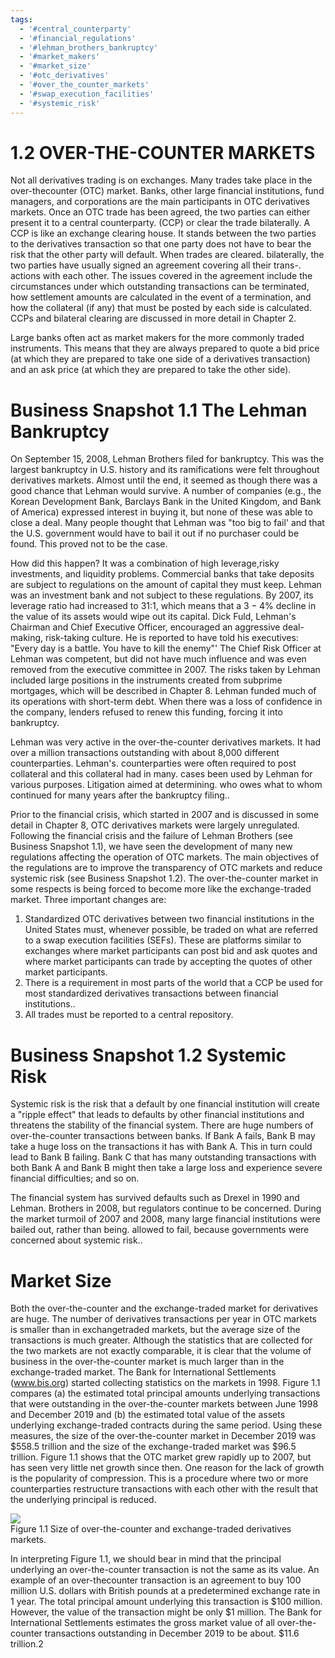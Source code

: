 ```yaml
---
tags:
  - '#central_counterparty'
  - '#financial_regulations'
  - '#lehman_brothers_bankruptcy'
  - '#market_makers'
  - '#market_size'
  - '#otc_derivatives'
  - '#over_the_counter_markets'
  - '#swap_execution_facilities'
  - '#systemic_risk'
---
```

# 1.2 OVER-THE-COUNTER MARKETS  

Not all derivatives trading is on exchanges. Many trades take place in the over-thecounter (OTC) market. Banks, other large financial institutions, fund managers, and corporations are the main participants in OTC derivatives markets. Once an OTC trade has been agreed, the two parties can either present it to a central counterparty. (CCP) or clear the trade bilaterally. A CCP is like an exchange clearing house. It stands between the two parties to the derivatives transaction so that one party does not have to bear the risk that the other party will default. When trades are cleared. bilaterally, the two parties have usually signed an agreement covering all their trans-. actions with each other. The issues covered in the agreement include the circumstances under which outstanding transactions can be terminated, how settlement amounts are calculated in the event of a termination, and how the collateral (if any) that must be posted by each side is calculated. CCPs and bilateral clearing are discussed in more detail in Chapter 2.  

Large banks often act as market makers for the more commonly traded instruments. This means that they are always prepared to quote a bid price (at which they are prepared to take one side of a derivatives transaction) and an ask price (at which they are prepared to take the other side).  

# Business Snapshot 1.1 The Lehman Bankruptcy  

On September 15, 2008, Lehman Brothers filed for bankruptcy. This was the largest bankruptcy in U.S. history and its ramifications were felt throughout derivatives markets. Almost until the end, it seemed as though there was a good chance that Lehman would survive. A number of companies (e.g., the Korean Development Bank, Barclays Bank in the United Kingdom, and Bank of America) expressed interest in buying it, but none of these was able to close a deal. Many people thought that Lehman was "too big to fail' and that the U.S. government would have to bail it out if no purchaser could be found. This proved not to be the case.  

How did this happen? It was a combination of high leverage,risky investments, and liquidity problems. Commercial banks that take deposits are subject to regulations on the amount of capital they must keep. Lehman was an investment bank and not subject to these regulations. By 2007, its leverage ratio had increased to 31:1, which means that a $3{-}4\%$ decline in the value of its assets would wipe out its capital. Dick Fuld, Lehman's Chairman and Chief Executive Officer, encouraged an aggressive deal-making, risk-taking culture. He is reported to have told his executives: "Every day is a battle. You have to kill the enemy"' The Chief Risk Officer at Lehman was competent, but did not have much influence and was even removed from the executive committee in 2007. The risks taken by Lehman included large positions in the instruments created from subprime mortgages, which will be described in Chapter 8. Lehman funded much of its operations with short-term debt. When there was a loss of confidence in the company, lenders refused to renew this funding, forcing it into bankruptcy.  

Lehman was very active in the over-the-counter derivatives markets. It had over a million transactions outstanding with about 8,000 different counterparties. Lehman's. counterparties were often required to post collateral and this collateral had in many. cases been used by Lehman for various purposes. Litigation aimed at determining. who owes what to whom continued for many years after the bankruptcy filing..  

Prior to the financial crisis, which started in 2007 and is discussed in some detail in Chapter 8, OTC derivatives markets were largely unregulated. Following the financial crisis and the failure of Lehman Brothers (see Business Snapshot 1.1), we have seen the development of many new regulations affecting the operation of OTC markets. The main objectives of the regulations are to improve the transparency of OTC markets and reduce systemic risk (see Business Snapshot 1.2). The over-the-counter market in some respects is being forced to become more like the exchange-traded market. Three important changes are:  

1. Standardized OTC derivatives between two financial institutions in the United States must, whenever possible, be traded on what are referred to a swap execution facilities (SEFs). These are platforms similar to exchanges where market participants can post bid and ask quotes and where market participants can trade by accepting the quotes of other market participants.   
2. There is a requirement in most parts of the world that a CCP be used for most standardized derivatives transactions between financial institutions..   
3. All trades must be reported to a central repository.  

# Business Snapshot 1.2 Systemic Risk  

Systemic risk is the risk that a default by one financial institution will create a "ripple effect" that leads to defaults by other financial institutions and threatens the stability of the financial system. There are huge numbers of over-the-counter transactions between banks. If Bank A fails, Bank B may take a huge loss on the transactions it has with Bank A. This in turn could lead to Bank B failing. Bank C that has many outstanding transactions with both Bank A and Bank B might then take a large loss and experience severe financial difficulties; and so on.  

The financial system has survived defaults such as Drexel in 1990 and Lehman. Brothers in 2008, but regulators continue to be concerned. During the market turmoil of 2007 and 2008, many large financial institutions were bailed out, rather than being. allowed to fail, because governments were concerned about systemic risk..  

# Market Size  

Both the over-the-counter and the exchange-traded market for derivatives are huge. The number of derivatives transactions per year in OTC markets is smaller than in exchangetraded markets, but the average size of the transactions is much greater. Although the statistics that are collected for the two markets are not exactly comparable, it is clear that the volume of business in the over-the-counter market is much larger than in the exchange-traded market. The Bank for International Settlements (www.bis.org) started collecting statistics on the markets in 1998. Figure 1.1 compares (a) the estimated total principal amounts underlying transactions that were outstanding in the over-the-counter markets between June 1998 and December 2019 and (b) the estimated total value of the assets underlying exchange-traded contracts during the same period. Using these measures, the size of the over-the-counter market in December 2019 was $\$558.5$ trillion and the size of the exchange-traded market was $\$96.5$ trillion. Figure 1.1 shows that the OTC market grew rapidly up to 2007, but has seen very little net growth since then. One reason for the lack of growth is the popularity of compression. This is a procedure where two or more counterparties restructure transactions with each other with the result that the underlying principal is reduced.  

![](609fdfb067593ea3a06fd96987e17e8305a5f7fa0f6963683d029df8db5e2027.jpg)  
Figure 1.1 Size of over-the-counter and exchange-traded derivatives markets.  

In interpreting Figure 1.1, we should bear in mind that the principal underlying an over-the-counter transaction is not the same as its value. An example of an over-thecounter transaction is an agreement to buy 100 million U.S. dollars with British pounds at a predetermined exchange rate in 1 year. The total principal amount underlying this transaction is $\$100$ million. However, the value of the transaction might be only $\$1$ million. The Bank for International Settlements estimates the gross market value of all over-the-counter transactions outstanding in December 2019 to be about. $\$11.6$ trillion.2  
